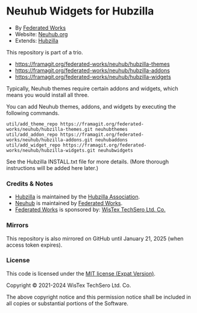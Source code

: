 # Neuhub Widgets for Hubzilla

* By [Federated Works](https://federated.works)
* Website: [Neuhub.org](https://neuhub.org)
* Extends: [Hubzilla](https://hubzilla.org)

This repository is part of a trio. 

* https://framagit.org/federated-works/neuhub/hubzilla-themes
* https://framagit.org/federated-works/neuhub/hubzilla-addons
* https://framagit.org/federated-works/neuhub/hubzilla-widgets

Typically, Neuhub themes require certain addons and widgets, which means you would install all three.

You can add Neuhub themes, addons, and widgets by executing the following commands. 
```
util/add_theme_repo https://framagit.org/federated-works/neuhub/hubzilla-themes.git neuhubthemes
util/add_addon_repo https://framagit.org/federated-works/neuhub/hubzilla-addons.git neuhubaddons
util/add_widget_repo https://framagit.org/federated-works/neuhub/hubzilla-widgets.git neuhubwidgets
```
See the Hubzilla INSTALL.txt file for more details. (More thorough instructions will be added here later.)

### Credits & Notes

* [Hubzilla](https://hubzilla.org) is maintained by the [Hubzilla Association](https://hubzilla.org).
* [Neuhub](https://neuhub.org) is maintained by [Federated Works](https://federated.works).
* [Federated Works](https://federated.works) is sponsored by: [WisTex TechSero Ltd. Co.](https://wistex.com)

### Mirrors

This repository is also mirrored on GitHub until January 21, 2025 (when access token expires).

### License

This code is licensed under the [MIT license (Expat Version)](https://framagit.org/federated-works/neuhub/hubzilla-widgets/-/blob/main/LICENSE). 

Copyright &copy; 2021-2024 WisTex TechSero Ltd. Co.

The above copyright notice and this permission notice shall be included in all copies or substantial portions of the Software.